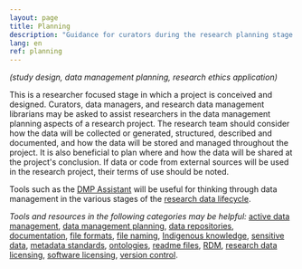 ```yaml
---
layout: page
title: Planning
description: "Guidance for curators during the research planning stage."
lang: en
ref: planning
---
```


*(study design, data management planning, research ethics application)*

This is a researcher focused stage in which a project is conceived and designed. Curators, data managers, and research data management librarians may be asked to assist researchers in the data management planning aspects of a research project. The research team should consider how the data will be collected or generated, structured, described and documented, and how the data will be stored and managed throughout the project. It is also beneficial to plan where and how the data will be shared at the project's conclusion. If data or code from external sources will be used in the research project, their terms of use should be noted.

Tools such as the [DMP Assistant](https://assistant.portagenetwork.ca/) will be useful for thinking through data management in the various stages of the [research data lifecycle](https://old.dataone.org/data-life-cycle).  

*Tools and resources in the following categories may be helpful:* [active data management](/en/tools-and-resources/#active+data+management), [data management planning](/en/tools-and-resources/#data+management+planning), [data repositories](/en/tools-and-resources/#data+repositories), [documentation](/en/tools-and-resources/#documentation), [file formats](/en/tools-and-resources/#file+formats), [file naming](/en/tools-and-resources/#file+naming), [Indigenous knowledge](/en/tools-and-resources/#indigenous+knowledge), [sensitive data](/en/tools-and-resources/#sensitive+data), [metadata standards](/en/tools-and-resources/#metadata+standards), [ontologies](/en/tools-and-resources/#ontologies), [readme files](/en/tools-and-resources/#readme+files), [RDM](/en/tools-and-resources/#rdm), [research data licensing](/en/tools-and-resources/#research+data+licensing), [software licensing](/en/tools-and-resources/#software+licensing), [version control](/en/tools-and-resources/#version+control).
